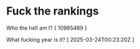 # Fuck the rankings

Who the hell am I?
{ 10965489 }

What fucking year is it?
[ 2025-03-24T00:23:20Z ]
